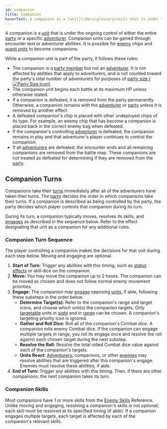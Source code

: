 ```yaml
---
id: companion
title: Companion
hoverText: A companion is a [unit](/docs/glossary/unit) that is under the ongoing control of either the entire [party](/docs/glossary/party) or a specific [adventurer](/docs/glossary/adventurer).
---
```


A companion is a [unit](/docs/glossary/unit) that is under the ongoing control of either the entire [party](/docs/glossary/party) or a specific [adventurer](/docs/glossary/adventurer). Companion units can be gained through encounter text or adventurer abilities. It is possible for [enemy](/docs/glossary/enemy) chips and [quest units](/docs/glossary/quest-unit) to become companions.

While a companion unit is part of the party, it follows these rules:

- The companion is a [party member](/docs/glossary/party) but not an [adventurer](/docs/glossary/adventurer). It is not affected by abilities that apply to adventurers, and is not counted toward the party's total number of adventurers for purposes of [party size (<img src="/icons/party-size.svg" alt="Party Size Icon" className="icon-svg" />)](/docs/glossary/party-size).
- The companion unit begins each battle at its maximum HP unless otherwise stated.
- If a companion is defeated, it is removed from the party permanently. Otherwise, a companion remains with the [adventurer](/docs/glossary/adventurer) or [party](/docs/glossary/party) unless it is removed by another effect.
- A defeated companion's chip is placed with other undeployed chips of its type. For example, an enemy chip that has become a companion is placed back in the correct enemy bag when defeated.
- If the companion's controlling [adventurer](/docs/glossary/adventurer) is defeated, the companion remains in play and that adventurer's player continues to control the companion.
- If all [adventurers](/docs/glossary/adventurer) are defeated, the encounter ends and all remaining companions are removed from the battle map. These companions are not treated as defeated for determining if they are removed from the [party](/docs/glossary/party).

## Companion Turns

Companions take their [turns](/docs/glossary/turn) immediately after all of the adventurers have taken their turns. The [party](/docs/glossary/party) decides the order in which companions take their turns. If a companion is described as being controlled by the party, the party decides which player controls that companion during its turn.

During its turn, a companion typically moves, resolves its skills, and [engages](/docs/battles/adventurer-turn/engage) as described in the sequence below. Refer to the effect designating that unit as a companion for any additional rules.

### Companion Turn Sequence

The player controlling a companion makes the decisions for that unit during each step below. Moving and engaging are optional.

1.  **Start of Turn:** Trigger any abilities with this timing, such as [status effects](/docs/battles/status-effects/index) or skill dice on the companion.
2.  **Move:** You may move the companion up to 2 hexes. The companion can be moved as chosen and does not follow normal enemy movement priorities.
3.  **Engage:** The companion may [engage](/docs/battles/adventurer-turn/engage) opposing [units](/docs/glossary/unit), if able, following these substeps in the order below.
    - **Determine Target(s):** Refer to the companion's range and target icons, and choose which unit(s) the companion targets. Only [targetable](/docs/glossary/targetable) units in [sight](/docs/glossary/sight) and in [range](/docs/glossary/range) can be chosen. A companion's targeting priority icon is ignored.
    - **Gather and Roll Dice:** Roll all of the companion's Combat dice. A companion rolls enemy Combat dice. If the companion can engage multiple targets in range, you roll its engage once and resolve the roll against each chosen target during the next substep.
    - **Resolve the Roll:** Resolve the total rolled Combat dice value against each of the companion's targets.
    - **Units React:** [Adventurers](/docs/glossary/adventurer), companions, or other [enemies](/docs/glossary/enemy) may resolve abilities that are triggered after this companion's engage. Enemies must resolve these abilities, if able.
4.  **End of Turn:** Trigger any abilities with this timing. Then, if there are other companions, the next companion takes its turn.

### Companion Skills

Most companions have 1 or more skills from the [Enemy Skills](/docs/battles/enemy-skills/index) Reference. Unlike moving and engaging, resolving a companion's skills is not optional; each skill must be resolved at its specified timing (if able). If a companion engages multiple targets, each target is affected by each of the companion's relevant skills.
